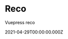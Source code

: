 ---
title: Reco
github: https://github.com/vuepress-reco/vuepress-theme-reco
demo: https://vuepress-theme-reco.recoluan.com/
license: MIT
author: Vuepress reco
author_link: ''
author_twitter: ''
date: 2021-04-29T00:00:00.000Z
ssg:
  - Vuepress
cms:
  - Markdown
css: null
category:
  - Blog
  - Documentation
description: >-
  A simple and beautiful vuepress Blog & Doc theme.This is a Vuepress theme,
  which is designed to add blog categories, tag walls, pagination, comments and
  other functions required.
draft: true
publish_date: '2021-03-20T16:34:25Z'
update_date: '2023-01-22T16:27:40Z'
github_star: 266
github_fork: 62
---